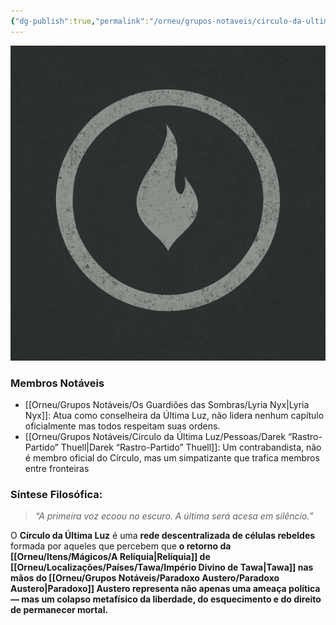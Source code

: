 ```yaml
---
{"dg-publish":true,"permalink":"/orneu/grupos-notaveis/circulo-da-ultima-luz/circulo-da-ultima-luz/","tags":["grupos_notáveis"]}
---
```


![Distressed Flame and Circle Symbol.png](/img/user/Orneu/Imagens/Distressed%20Flame%20and%20Circle%20Symbol.png)


### **Membros Notáveis**

- [[Orneu/Grupos Notáveis/Os Guardiões das Sombras/Lyria Nyx\|Lyria Nyx]]: Atua como conselheira da Última Luz, não lidera nenhum capítulo oficialmente mas todos respeitam suas ordens.
- [[Orneu/Grupos Notáveis/Círculo da Última Luz/Pessoas/Darek “Rastro-Partido” Thuell\|Darek “Rastro-Partido” Thuell]]: Um contrabandista, não é membro oficial do Círculo, mas um simpatizante que trafica membros entre fronteiras


### **Síntese Filosófica:**

> _“A primeira voz ecoou no escuro. A última será acesa em silêncio.”_

O **Círculo da Última Luz** é uma **rede descentralizada de células rebeldes** formada por aqueles que percebem que **o retorno da [[Orneu/Itens/Mágicos/A Relíquia\|Relíquia]] de [[Orneu/Localizações/Países/Tawa/Império Divino de Tawa\|Tawa]] nas mãos do [[Orneu/Grupos Notáveis/Paradoxo Austero/Paradoxo Austero\|Paradoxo]] Austero representa não apenas uma ameaça política — mas um colapso metafísico da liberdade, do esquecimento e do direito de permanecer mortal.**


